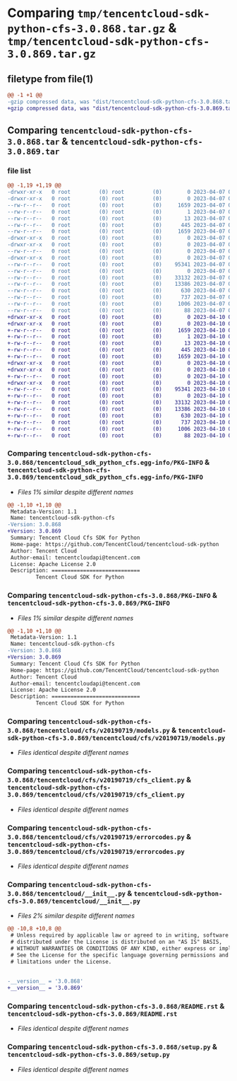 # Comparing `tmp/tencentcloud-sdk-python-cfs-3.0.868.tar.gz` & `tmp/tencentcloud-sdk-python-cfs-3.0.869.tar.gz`

## filetype from file(1)

```diff
@@ -1 +1 @@
-gzip compressed data, was "dist/tencentcloud-sdk-python-cfs-3.0.868.tar", last modified: Fri Apr  7 00:23:34 2023, max compression
+gzip compressed data, was "dist/tencentcloud-sdk-python-cfs-3.0.869.tar", last modified: Mon Apr 10 02:57:44 2023, max compression
```

## Comparing `tencentcloud-sdk-python-cfs-3.0.868.tar` & `tencentcloud-sdk-python-cfs-3.0.869.tar`

### file list

```diff
@@ -1,19 +1,19 @@
-drwxr-xr-x   0 root         (0) root         (0)        0 2023-04-07 00:23:34.000000 tencentcloud-sdk-python-cfs-3.0.868/
-drwxr-xr-x   0 root         (0) root         (0)        0 2023-04-07 00:23:34.000000 tencentcloud-sdk-python-cfs-3.0.868/tencentcloud_sdk_python_cfs.egg-info/
--rw-r--r--   0 root         (0) root         (0)     1659 2023-04-07 00:23:34.000000 tencentcloud-sdk-python-cfs-3.0.868/tencentcloud_sdk_python_cfs.egg-info/PKG-INFO
--rw-r--r--   0 root         (0) root         (0)        1 2023-04-07 00:23:34.000000 tencentcloud-sdk-python-cfs-3.0.868/tencentcloud_sdk_python_cfs.egg-info/dependency_links.txt
--rw-r--r--   0 root         (0) root         (0)       13 2023-04-07 00:23:34.000000 tencentcloud-sdk-python-cfs-3.0.868/tencentcloud_sdk_python_cfs.egg-info/top_level.txt
--rw-r--r--   0 root         (0) root         (0)      445 2023-04-07 00:23:34.000000 tencentcloud-sdk-python-cfs-3.0.868/tencentcloud_sdk_python_cfs.egg-info/SOURCES.txt
--rw-r--r--   0 root         (0) root         (0)     1659 2023-04-07 00:23:34.000000 tencentcloud-sdk-python-cfs-3.0.868/PKG-INFO
-drwxr-xr-x   0 root         (0) root         (0)        0 2023-04-07 00:23:34.000000 tencentcloud-sdk-python-cfs-3.0.868/tencentcloud/
-drwxr-xr-x   0 root         (0) root         (0)        0 2023-04-07 00:23:34.000000 tencentcloud-sdk-python-cfs-3.0.868/tencentcloud/cfs/
--rw-r--r--   0 root         (0) root         (0)        0 2023-04-07 00:23:34.000000 tencentcloud-sdk-python-cfs-3.0.868/tencentcloud/cfs/__init__.py
-drwxr-xr-x   0 root         (0) root         (0)        0 2023-04-07 00:23:34.000000 tencentcloud-sdk-python-cfs-3.0.868/tencentcloud/cfs/v20190719/
--rw-r--r--   0 root         (0) root         (0)    95341 2023-04-07 00:23:34.000000 tencentcloud-sdk-python-cfs-3.0.868/tencentcloud/cfs/v20190719/models.py
--rw-r--r--   0 root         (0) root         (0)        0 2023-04-07 00:23:34.000000 tencentcloud-sdk-python-cfs-3.0.868/tencentcloud/cfs/v20190719/__init__.py
--rw-r--r--   0 root         (0) root         (0)    33132 2023-04-07 00:23:34.000000 tencentcloud-sdk-python-cfs-3.0.868/tencentcloud/cfs/v20190719/cfs_client.py
--rw-r--r--   0 root         (0) root         (0)    13386 2023-04-07 00:23:34.000000 tencentcloud-sdk-python-cfs-3.0.868/tencentcloud/cfs/v20190719/errorcodes.py
--rw-r--r--   0 root         (0) root         (0)      630 2023-04-07 00:23:34.000000 tencentcloud-sdk-python-cfs-3.0.868/tencentcloud/__init__.py
--rw-r--r--   0 root         (0) root         (0)      737 2023-04-07 00:23:34.000000 tencentcloud-sdk-python-cfs-3.0.868/README.rst
--rw-r--r--   0 root         (0) root         (0)     1006 2023-04-07 00:23:34.000000 tencentcloud-sdk-python-cfs-3.0.868/setup.py
--rw-r--r--   0 root         (0) root         (0)       88 2023-04-07 00:23:34.000000 tencentcloud-sdk-python-cfs-3.0.868/setup.cfg
+drwxr-xr-x   0 root         (0) root         (0)        0 2023-04-10 02:57:44.000000 tencentcloud-sdk-python-cfs-3.0.869/
+drwxr-xr-x   0 root         (0) root         (0)        0 2023-04-10 02:57:44.000000 tencentcloud-sdk-python-cfs-3.0.869/tencentcloud_sdk_python_cfs.egg-info/
+-rw-r--r--   0 root         (0) root         (0)     1659 2023-04-10 02:57:44.000000 tencentcloud-sdk-python-cfs-3.0.869/tencentcloud_sdk_python_cfs.egg-info/PKG-INFO
+-rw-r--r--   0 root         (0) root         (0)        1 2023-04-10 02:57:44.000000 tencentcloud-sdk-python-cfs-3.0.869/tencentcloud_sdk_python_cfs.egg-info/dependency_links.txt
+-rw-r--r--   0 root         (0) root         (0)       13 2023-04-10 02:57:44.000000 tencentcloud-sdk-python-cfs-3.0.869/tencentcloud_sdk_python_cfs.egg-info/top_level.txt
+-rw-r--r--   0 root         (0) root         (0)      445 2023-04-10 02:57:44.000000 tencentcloud-sdk-python-cfs-3.0.869/tencentcloud_sdk_python_cfs.egg-info/SOURCES.txt
+-rw-r--r--   0 root         (0) root         (0)     1659 2023-04-10 02:57:44.000000 tencentcloud-sdk-python-cfs-3.0.869/PKG-INFO
+drwxr-xr-x   0 root         (0) root         (0)        0 2023-04-10 02:57:44.000000 tencentcloud-sdk-python-cfs-3.0.869/tencentcloud/
+drwxr-xr-x   0 root         (0) root         (0)        0 2023-04-10 02:57:44.000000 tencentcloud-sdk-python-cfs-3.0.869/tencentcloud/cfs/
+-rw-r--r--   0 root         (0) root         (0)        0 2023-04-10 02:57:44.000000 tencentcloud-sdk-python-cfs-3.0.869/tencentcloud/cfs/__init__.py
+drwxr-xr-x   0 root         (0) root         (0)        0 2023-04-10 02:57:44.000000 tencentcloud-sdk-python-cfs-3.0.869/tencentcloud/cfs/v20190719/
+-rw-r--r--   0 root         (0) root         (0)    95341 2023-04-10 02:57:44.000000 tencentcloud-sdk-python-cfs-3.0.869/tencentcloud/cfs/v20190719/models.py
+-rw-r--r--   0 root         (0) root         (0)        0 2023-04-10 02:57:44.000000 tencentcloud-sdk-python-cfs-3.0.869/tencentcloud/cfs/v20190719/__init__.py
+-rw-r--r--   0 root         (0) root         (0)    33132 2023-04-10 02:57:44.000000 tencentcloud-sdk-python-cfs-3.0.869/tencentcloud/cfs/v20190719/cfs_client.py
+-rw-r--r--   0 root         (0) root         (0)    13386 2023-04-10 02:57:44.000000 tencentcloud-sdk-python-cfs-3.0.869/tencentcloud/cfs/v20190719/errorcodes.py
+-rw-r--r--   0 root         (0) root         (0)      630 2023-04-10 02:57:44.000000 tencentcloud-sdk-python-cfs-3.0.869/tencentcloud/__init__.py
+-rw-r--r--   0 root         (0) root         (0)      737 2023-04-10 02:57:44.000000 tencentcloud-sdk-python-cfs-3.0.869/README.rst
+-rw-r--r--   0 root         (0) root         (0)     1006 2023-04-10 02:57:44.000000 tencentcloud-sdk-python-cfs-3.0.869/setup.py
+-rw-r--r--   0 root         (0) root         (0)       88 2023-04-10 02:57:44.000000 tencentcloud-sdk-python-cfs-3.0.869/setup.cfg
```

### Comparing `tencentcloud-sdk-python-cfs-3.0.868/tencentcloud_sdk_python_cfs.egg-info/PKG-INFO` & `tencentcloud-sdk-python-cfs-3.0.869/tencentcloud_sdk_python_cfs.egg-info/PKG-INFO`

 * *Files 1% similar despite different names*

```diff
@@ -1,10 +1,10 @@
 Metadata-Version: 1.1
 Name: tencentcloud-sdk-python-cfs
-Version: 3.0.868
+Version: 3.0.869
 Summary: Tencent Cloud Cfs SDK for Python
 Home-page: https://github.com/TencentCloud/tencentcloud-sdk-python
 Author: Tencent Cloud
 Author-email: tencentcloudapi@tencent.com
 License: Apache License 2.0
 Description: ============================
         Tencent Cloud SDK for Python
```

### Comparing `tencentcloud-sdk-python-cfs-3.0.868/PKG-INFO` & `tencentcloud-sdk-python-cfs-3.0.869/PKG-INFO`

 * *Files 1% similar despite different names*

```diff
@@ -1,10 +1,10 @@
 Metadata-Version: 1.1
 Name: tencentcloud-sdk-python-cfs
-Version: 3.0.868
+Version: 3.0.869
 Summary: Tencent Cloud Cfs SDK for Python
 Home-page: https://github.com/TencentCloud/tencentcloud-sdk-python
 Author: Tencent Cloud
 Author-email: tencentcloudapi@tencent.com
 License: Apache License 2.0
 Description: ============================
         Tencent Cloud SDK for Python
```

### Comparing `tencentcloud-sdk-python-cfs-3.0.868/tencentcloud/cfs/v20190719/models.py` & `tencentcloud-sdk-python-cfs-3.0.869/tencentcloud/cfs/v20190719/models.py`

 * *Files identical despite different names*

### Comparing `tencentcloud-sdk-python-cfs-3.0.868/tencentcloud/cfs/v20190719/cfs_client.py` & `tencentcloud-sdk-python-cfs-3.0.869/tencentcloud/cfs/v20190719/cfs_client.py`

 * *Files identical despite different names*

### Comparing `tencentcloud-sdk-python-cfs-3.0.868/tencentcloud/cfs/v20190719/errorcodes.py` & `tencentcloud-sdk-python-cfs-3.0.869/tencentcloud/cfs/v20190719/errorcodes.py`

 * *Files identical despite different names*

### Comparing `tencentcloud-sdk-python-cfs-3.0.868/tencentcloud/__init__.py` & `tencentcloud-sdk-python-cfs-3.0.869/tencentcloud/__init__.py`

 * *Files 2% similar despite different names*

```diff
@@ -10,8 +10,8 @@
 # Unless required by applicable law or agreed to in writing, software
 # distributed under the License is distributed on an "AS IS" BASIS,
 # WITHOUT WARRANTIES OR CONDITIONS OF ANY KIND, either express or implied.
 # See the License for the specific language governing permissions and
 # limitations under the License.
 
 
-__version__ = '3.0.868'
+__version__ = '3.0.869'
```

### Comparing `tencentcloud-sdk-python-cfs-3.0.868/README.rst` & `tencentcloud-sdk-python-cfs-3.0.869/README.rst`

 * *Files identical despite different names*

### Comparing `tencentcloud-sdk-python-cfs-3.0.868/setup.py` & `tencentcloud-sdk-python-cfs-3.0.869/setup.py`

 * *Files identical despite different names*

